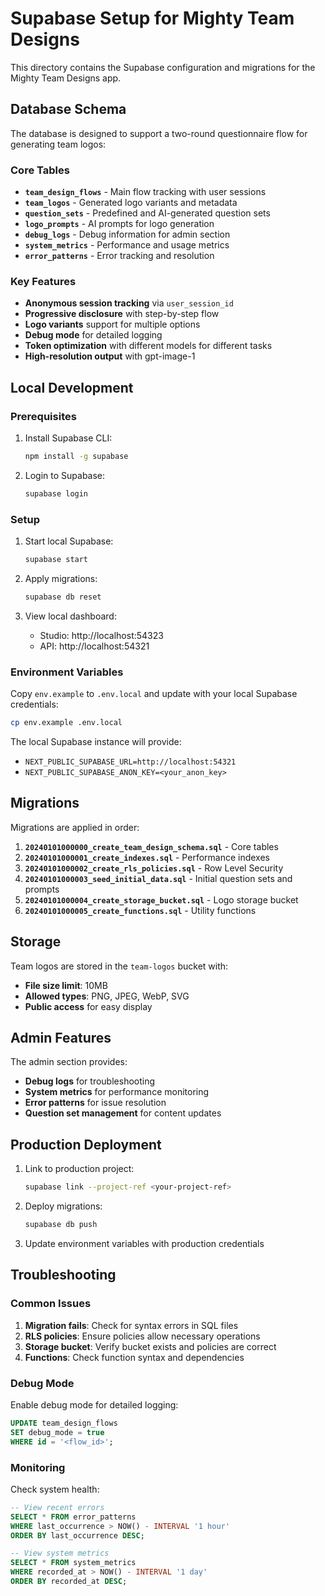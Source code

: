 # Supabase Setup for Mighty Team Designs

This directory contains the Supabase configuration and migrations for the Mighty Team Designs app.

## Database Schema

The database is designed to support a two-round questionnaire flow for generating team logos:

### Core Tables

- **`team_design_flows`** - Main flow tracking with user sessions
- **`team_logos`** - Generated logo variants and metadata
- **`question_sets`** - Predefined and AI-generated question sets
- **`logo_prompts`** - AI prompts for logo generation
- **`debug_logs`** - Debug information for admin section
- **`system_metrics`** - Performance and usage metrics
- **`error_patterns`** - Error tracking and resolution

### Key Features

- **Anonymous session tracking** via `user_session_id`
- **Progressive disclosure** with step-by-step flow
- **Logo variants** support for multiple options
- **Debug mode** for detailed logging
- **Token optimization** with different models for different tasks
- **High-resolution output** with gpt-image-1

## Local Development

### Prerequisites

1. Install Supabase CLI:
   ```bash
   npm install -g supabase
   ```

2. Login to Supabase:
   ```bash
   supabase login
   ```

### Setup

1. Start local Supabase:
   ```bash
   supabase start
   ```

2. Apply migrations:
   ```bash
   supabase db reset
   ```

3. View local dashboard:
   - Studio: http://localhost:54323
   - API: http://localhost:54321

### Environment Variables

Copy `env.example` to `.env.local` and update with your local Supabase credentials:

```bash
cp env.example .env.local
```

The local Supabase instance will provide:
- `NEXT_PUBLIC_SUPABASE_URL=http://localhost:54321`
- `NEXT_PUBLIC_SUPABASE_ANON_KEY=<your_anon_key>`

## Migrations

Migrations are applied in order:

1. **`20240101000000_create_team_design_schema.sql`** - Core tables
2. **`20240101000001_create_indexes.sql`** - Performance indexes
3. **`20240101000002_create_rls_policies.sql`** - Row Level Security
4. **`20240101000003_seed_initial_data.sql`** - Initial question sets and prompts
5. **`20240101000004_create_storage_bucket.sql`** - Logo storage bucket
6. **`20240101000005_create_functions.sql`** - Utility functions

## Storage

Team logos are stored in the `team-logos` bucket with:
- **File size limit**: 10MB
- **Allowed types**: PNG, JPEG, WebP, SVG
- **Public access** for easy display

## Admin Features

The admin section provides:
- **Debug logs** for troubleshooting
- **System metrics** for performance monitoring
- **Error patterns** for issue resolution
- **Question set management** for content updates

## Production Deployment

1. Link to production project:
   ```bash
   supabase link --project-ref <your-project-ref>
   ```

2. Deploy migrations:
   ```bash
   supabase db push
   ```

3. Update environment variables with production credentials

## Troubleshooting

### Common Issues

1. **Migration fails**: Check for syntax errors in SQL files
2. **RLS policies**: Ensure policies allow necessary operations
3. **Storage bucket**: Verify bucket exists and policies are correct
4. **Functions**: Check function syntax and dependencies

### Debug Mode

Enable debug mode for detailed logging:
```sql
UPDATE team_design_flows 
SET debug_mode = true 
WHERE id = '<flow_id>';
```

### Monitoring

Check system health:
```sql
-- View recent errors
SELECT * FROM error_patterns 
WHERE last_occurrence > NOW() - INTERVAL '1 hour'
ORDER BY last_occurrence DESC;

-- View system metrics
SELECT * FROM system_metrics 
WHERE recorded_at > NOW() - INTERVAL '1 day'
ORDER BY recorded_at DESC;
```
